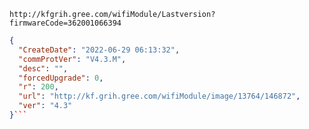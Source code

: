 `http://kfgrih.gree.com/wifiModule/Lastversion?firmwareCode=362001066394`

```json
{
  "CreateDate": "2022-06-29 06:13:32",
  "commProtVer": "V4.3.M",
  "desc": "",
  "forcedUpgrade": 0,
  "r": 200,
  "url": "http://kf.grih.gree.com/wifiModule/image/13764/146872",
  "ver": "4.3"
}```